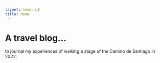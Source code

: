 ```yaml
---
layout: home.njk
title: Home
---
```


# A travel blog... 

to journal my experiences of walking a stage of the Camino de Santiago in 2022.
